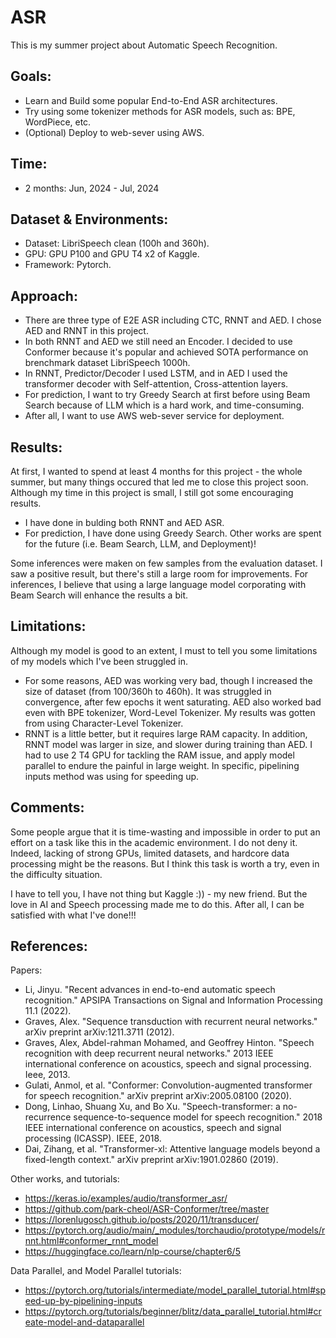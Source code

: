 # ASR
This is my summer project about Automatic Speech Recognition. 
## Goals:
- Learn and Build some popular End-to-End ASR architectures.
- Try using some tokenizer methods for ASR models, such as: BPE, WordPiece, etc.
- (Optional) Deploy to web-sever using AWS.
## Time:
- 2 months: Jun, 2024 - Jul, 2024
## Dataset & Environments:
- Dataset: LibriSpeech clean (100h and 360h).
- GPU: GPU P100 and GPU T4 x2 of Kaggle.
- Framework: Pytorch.
## Approach:
- There are three type of E2E ASR including CTC, RNNT and AED. I chose AED and RNNT in this project.
- In both RNNT and AED we still need an Encoder. I decided to use Conformer because it's popular and achieved SOTA performance on brenchmark dataset LibriSpeech 1000h.
- In RNNT, Predictor/Decoder I used LSTM, and in AED I used the transformer decoder with Self-attention, Cross-attention layers.
- For prediction, I want to try Greedy Search at first before using Beam Search because of LLM which is a hard work, and time-consuming.
- After all, I want to use AWS web-sever service for deployment.
## Results:
At first, I wanted to spend at least 4 months for this project - the whole summer, but many things occured that led me to close this project soon. Although my time in this project is small, I still got some encouraging results.
- I have done in bulding both RNNT and AED ASR.
- For prediction, I have done using Greedy Search.
Other works are spent for the future (i.e. Beam Search, LLM, and Deployment)!

Some inferences were maken on few samples from the evaluation dataset. I saw a positive result, but there's still a large room for improvements. For inferences, I believe that using a large language model corporating with Beam Search will enhance the results a bit. 
## Limitations:
Although my model is good to an extent, I must to tell you some limitations of my models which I've been struggled in. 
- For some reasons, AED was working very bad, though I increased the size of dataset (from 100/360h to 460h). It was struggled in convergence, after few epochs it went saturating. AED also worked bad even with BPE tokenizer, Word-Level Tokenizer. My results was gotten from using Character-Level Tokenizer.
- RNNT is a little better, but it requires large RAM capacity. In addition, RNNT model was larger in size, and slower during training than AED. I had to use 2 T4 GPU for tackling the RAM issue, and apply model parallel to endure the painful in large weight. In specific, pipelining inputs method was using for speeding up. 
## Comments: 
Some people argue that it is time-wasting and impossible in order to put an effort on a task like this in the academic environment. I do not deny it. Indeed, lacking of strong GPUs, limited datasets, and hardcore data processing might be the reasons. But I think this task is worth a try, even in the difficulty situation.

I have to tell you, I have not thing but Kaggle :)) - my new friend. But the love in AI and Speech processing made me to do this. After all, I can be satisfied with what I've done!!!
## References:
Papers:
- Li, Jinyu. "Recent advances in end-to-end automatic speech recognition." APSIPA Transactions on Signal and Information Processing 11.1 (2022).
- Graves, Alex. "Sequence transduction with recurrent neural networks." arXiv preprint arXiv:1211.3711 (2012).
- Graves, Alex, Abdel-rahman Mohamed, and Geoffrey Hinton. "Speech recognition with deep recurrent neural networks." 2013 IEEE international conference on acoustics, speech and signal processing. Ieee, 2013.
- Gulati, Anmol, et al. "Conformer: Convolution-augmented transformer for speech recognition." arXiv preprint arXiv:2005.08100 (2020).
- Dong, Linhao, Shuang Xu, and Bo Xu. "Speech-transformer: a no-recurrence sequence-to-sequence model for speech recognition." 2018 IEEE international conference on acoustics, speech and signal processing (ICASSP). IEEE, 2018.
- Dai, Zihang, et al. "Transformer-xl: Attentive language models beyond a fixed-length context." arXiv preprint arXiv:1901.02860 (2019).

Other works, and tutorials:
- <https://keras.io/examples/audio/transformer_asr/>
- <https://github.com/park-cheol/ASR-Conformer/tree/master>
- <https://lorenlugosch.github.io/posts/2020/11/transducer/>
- <https://pytorch.org/audio/main/_modules/torchaudio/prototype/models/rnnt.html#conformer_rnnt_model>
- <https://huggingface.co/learn/nlp-course/chapter6/5>

Data Parallel, and Model Parallel tutorials:
- <https://pytorch.org/tutorials/intermediate/model_parallel_tutorial.html#speed-up-by-pipelining-inputs>
- <https://pytorch.org/tutorials/beginner/blitz/data_parallel_tutorial.html#create-model-and-dataparallel>
